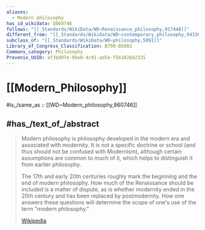 ```yaml
---
aliases:
  - Modern philosophy
has_id_wikidata: Q860746
follows: "[[_Standards/WikiData/WD~Renaissance_philosophy,917440]]"
different_from: "[[_Standards/WikiData/WD~contemporary_philosophy,943303]]"
subclass_of: "[[_Standards/WikiData/WD~philosophy,5891]]"
Library_of_Congress_Classification: B790-B5802
Commons_category: Philosophy
Provenio_UUID: af3bd97e-9be8-4c91-ad5e-f5b1826d2335
---
```


# [[Modern_Philosophy]] 

#is_/same_as :: [[WD~Modern_philosophy,860746]] 

## #has_/text_of_/abstract 

> Modern philosophy is philosophy developed in the modern era and associated with modernity. 
> It is not a specific doctrine or school (and thus should not be confused with Modernism), 
> although certain assumptions are common to much of it, 
> which helps to distinguish it from earlier philosophy.
>
> The 17th and early 20th centuries roughly mark the beginning and the end of modern philosophy. 
> How much of the Renaissance should be included is a matter of dispute, 
> as is whether modernity ended in the 20th century and has been replaced by postmodernity. 
> How one answers these questions will determine the scope of one's use of the term "modern philosophy."
>
> [Wikipedia](https://en.wikipedia.org/wiki/Modern%20philosophy)  

